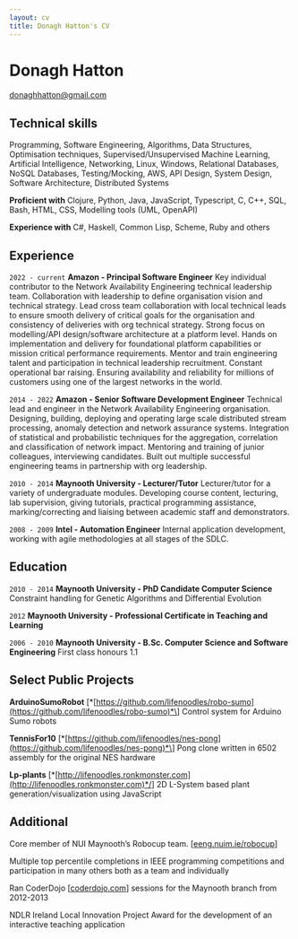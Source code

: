 ```yaml
---
layout: cv
title: Donagh Hatton's CV
---
```

# Donagh Hatton
<div id="webaddress">
<a href="mailto:donaghhatton@gmail.com">donaghhatton@gmail.com</a>
</div>

## Technical skills
Programming,
Software Engineering,
Algorithms,
Data Structures,
Optimisation techniques,
Supervised/Unsupervised Machine Learning,
Artificial Intelligence,
Networking,
Linux,
Windows,
Relational Databases,
NoSQL Databases,
Testing/Mocking,
AWS,
API Design,
System Design,
Software Architecture,
Distributed Systems

__Proficient with__
Clojure, Python, Java, JavaScript, Typescript, C, C++, SQL, Bash, HTML, CSS, Modelling tools (UML, OpenAPI)

__Experience with__
C#, Haskell, Common Lisp, Scheme, Ruby and others

## Experience
`2022 - current`
__Amazon - Principal Software Engineer__
Key individual contributor to the Network Availability Engineering technical leadership team. Collaboration with leadership to define organisation vision and technical strategy. Lead cross team collaboration with local technical leads to ensure smooth delivery of critical goals for the organisation and consistency of deliveries with org technical strategy. Strong focus on modelling/API design/software architecture at a platform level. Hands on implementation and delivery for foundational platform capabilities or mission critical performance requirements. Mentor and train engineering talent and participation in technical leadership recruitment. Constant operational bar raising. Ensuring availability and reliability for millions of customers using one of the largest networks in the world.

`2014 - 2022`
__Amazon - Senior Software Development Engineer__
Technical lead and engineer in the Network Availability Engineering organisation. Designing, building, deploying and operating large scale distributed stream processing, anomaly detection and network assurance systems. Integration of statistical and probabilistic techniques for the aggregation, correlation and classification of network impact. Mentoring and training of junior colleagues, interviewing candidates. Built out multiple successful engineering teams in partnership with org leadership.

`2010 - 2014`
__Maynooth University - Lecturer/Tutor__
Lecturer/tutor for a variety of undergraduate modules. Developing course content, lecturing, lab supervision, giving tutorials, practical programming assistance, marking/correcting and liaising between academic staff and demonstrators.

`2008 - 2009`
__Intel - Automation Engineer__
Internal application development, working with agile methodologies at all stages of the SDLC.


## Education
`2010 - 2014`
__Maynooth University - PhD Candidate Computer Science__
  Constraint handling for Genetic Algorithms and Differential Evolution

`2012`
__Maynooth University - Professional Certificate in Teaching and Learning__

`2006 - 2010`
__Maynooth University - B.Sc. Computer Science and Software Engineering__
First class honours 1.1

## Select Public Projects

__ArduinoSumoRobot__ \[*[https://github.com/lifenoodles/robo-sumo](https://github.com/lifenoodles/robo-sumo)*\]
Control system for Arduino Sumo robots

__TennisFor10__ \[*[https://github.com/lifenoodles/nes-pong](https://github.com/lifenoodles/nes-pong)*\]
Pong clone written in 6502 assembly for the original NES hardware

__Lp-plants__ \[*[http://lifenoodles.ronkmonster.com](http://lifenoodles.ronkmonster.com)*/]
2D L-System based plant generation/visualization using JavaScript

## Additional
Core member of NUI Maynooth’s Robocup team.
\[[eeng.nuim.ie/robocup](http://eeng.nuim.ie/robocup)\]

Multiple top percentile completions in IEEE programming competitions and participation in many others both as a team and individually

Ran CoderDojo \[[coderdojo.com](http://coderdojo.com)\] sessions for the Maynooth branch from 2012-2013

NDLR Ireland Local Innovation Project Award for the development of an interactive teaching application

<!-- ### Footer

Last updated: April 2022 -->
